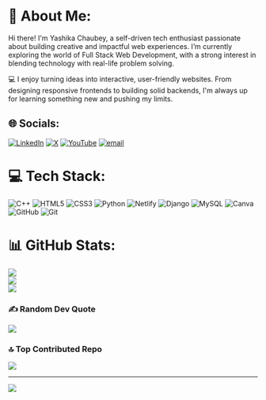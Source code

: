 # 💫 About Me:
Hi there! I'm Yashika Chaubey, a self-driven tech enthusiast passionate about building creative and impactful web experiences. I’m currently exploring the world of Full Stack Web Development, with a strong interest in blending technology with real-life problem solving.

💻 I enjoy turning ideas into interactive, user-friendly websites. From designing responsive frontends to building solid backends, I'm always up for learning something new and pushing my limits.


## 🌐 Socials:

[![LinkedIn](https://img.shields.io/badge/LinkedIn-%230077B5.svg?logo=linkedin&logoColor=white)](https://linkedin.com/in/yashika-chaubey-851952260) [![X](https://img.shields.io/badge/X-black.svg?logo=X&logoColor=white)](https://x.com/@chaubey_ya60580) [![YouTube](https://img.shields.io/badge/YouTube-%23FF0000.svg?logo=YouTube&logoColor=white)](https://youtube.com/@minniemogul6442) [![email](https://img.shields.io/badge/Email-D14836?logo=gmail&logoColor=white)](mailto:chaubeyyashika3@gmail.com)

# 💻 Tech Stack:
![C++](https://img.shields.io/badge/c++-%2300599C.svg?style=flat&logo=c%2B%2B&logoColor=white) ![HTML5](https://img.shields.io/badge/html5-%23E34F26.svg?style=flat&logo=html5&logoColor=white) ![CSS3](https://img.shields.io/badge/css3-%231572B6.svg?style=flat&logo=css3&logoColor=white) ![Python](https://img.shields.io/badge/python-3670A0?style=flat&logo=python&logoColor=ffdd54) ![Netlify](https://img.shields.io/badge/netlify-%23000000.svg?style=flat&logo=netlify&logoColor=#00C7B7) ![Django](https://img.shields.io/badge/django-%23092E20.svg?style=flat&logo=django&logoColor=white) ![MySQL](https://img.shields.io/badge/mysql-4479A1.svg?style=flat&logo=mysql&logoColor=white) ![Canva](https://img.shields.io/badge/Canva-%2300C4CC.svg?style=flat&logo=Canva&logoColor=white) ![GitHub](https://img.shields.io/badge/github-%23121011.svg?style=flat&logo=github&logoColor=white) ![Git](https://img.shields.io/badge/git-%23F05033.svg?style=flat&logo=git&logoColor=white)
# 📊 GitHub Stats:
![](https://github-readme-stats.vercel.app/api?username=yashika0128&theme=dracula&hide_border=false&include_all_commits=true&count_private=true)<br/>
![](https://nirzak-streak-stats.vercel.app/?user=yashika0128&theme=dracula&hide_border=false)<br/>
![](https://github-readme-stats.vercel.app/api/top-langs/?username=yashika0128&theme=dracula&hide_border=false&include_all_commits=true&count_private=true&layout=compact)

### ✍️ Random Dev Quote
![](https://quotes-github-readme.vercel.app/api?type=horizontal&theme=tokyonight)

### 🔝 Top Contributed Repo
![](https://github-contributor-stats.vercel.app/api?username=yashika0128&limit=5&theme=dark&combine_all_yearly_contributions=true)

---
[![](https://visitcount.itsvg.in/api?id=yashika0128&icon=0&color=0)](https://visitcount.itsvg.in)

